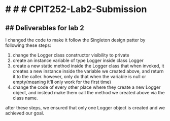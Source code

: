 # # # # CPIT252-Lab2-Submission
## ## Deliverables for lab 2

I changed the code to make it follow the Singleton design patter by following these steps:

1. change the Logger class constructor visibility to private 
2. create an instance variable of type Logger inside class Logger
3. create a new static method inside the Logger class that when invoked, it creates a new instance inside the variable we created above, and return it to the caller. however, only do that when the variable is null or empty(meaning it'll only work for the first time)
4. change the code of every other place where they create a new Logger object, and instead make them call the method we created above via the class name.

after these steps, we ensured that only one Logger object is created and we achieved our goal.
